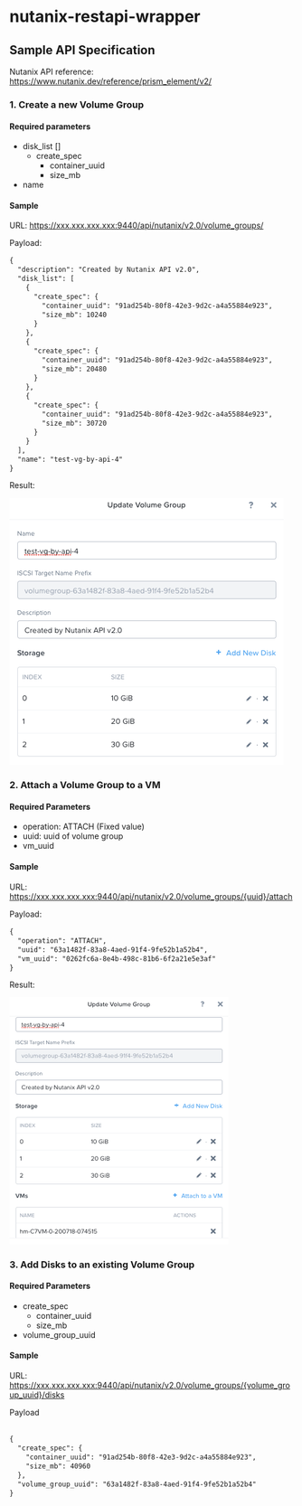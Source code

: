 # nutanix-restapi-wrapper

## Sample API Specification

Nutanix API reference: https://www.nutanix.dev/reference/prism_element/v2/

### 1. Create a new Volume Group

#### Required parameters
* disk_list []
   * create_spec
      * container_uuid
      * size_mb
* name

#### Sample
URL: https://xxx.xxx.xxx.xxx:9440/api/nutanix/v2.0/volume_groups/

Payload:
```
{
  "description": "Created by Nutanix API v2.0",
  "disk_list": [
    {
      "create_spec": {
        "container_uuid": "91ad254b-80f8-42e3-9d2c-a4a55884e923",
        "size_mb": 10240
      }
    },
    {
      "create_spec": {
        "container_uuid": "91ad254b-80f8-42e3-9d2c-a4a55884e923",
        "size_mb": 20480
      }
    },
    {
      "create_spec": {
        "container_uuid": "91ad254b-80f8-42e3-9d2c-a4a55884e923",
        "size_mb": 30720
      }
    }
  ],
  "name": "test-vg-by-api-4"
}
```

Result:

![result](resources/CreateVG_result.png)

### 2. Attach a Volume Group to a VM

#### Required Parameters

* operation: ATTACH (Fixed value)
* uuid: uuid of volume group
* vm_uuid

#### Sample
URL: https://xxx.xxx.xxx.xxx:9440/api/nutanix/v2.0/volume_groups/{uuid}/attach

Payload:
```
{
  "operation": "ATTACH",
  "uuid": "63a1482f-83a8-4aed-91f4-9fe52b1a52b4",
  "vm_uuid": "0262fc6a-8e4b-498c-81b6-6f2a21e5e3af"
}
```

Result:

![Result](resources/AttachVGroup2VM.png)

### 3. Add Disks to an existing Volume Group

#### Required Parameters

* create_spec
  * container_uuid
  * size_mb
* volume_group_uuid

#### Sample
URL: https://xxx.xxx.xxx.xxx:9440/api/nutanix/v2.0/volume_groups/{volume_group_uuid}/disks

Payload
```

{
  "create_spec": {
    "container_uuid": "91ad254b-80f8-42e3-9d2c-a4a55884e923",
    "size_mb": 40960
  },
  "volume_group_uuid": "63a1482f-83a8-4aed-91f4-9fe52b1a52b4"
}
```
